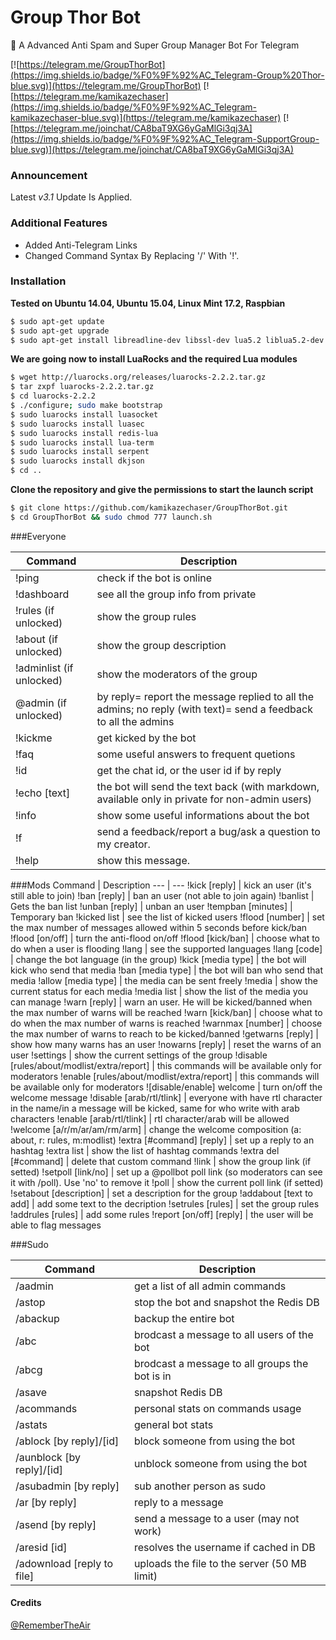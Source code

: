 Group Thor Bot
==============

:large_blue_diamond: A Advanced Anti Spam and Super Group Manager Bot For Telegram

[![https://telegram.me/GroupThorBot](https://img.shields.io/badge/%F0%9F%92%AC_Telegram-Group%20Thor-blue.svg)](https://telegram.me/GroupThorBot)
[![https://telegram.me/kamikazechaser](https://img.shields.io/badge/%F0%9F%92%AC_Telegram-kamikazechaser-blue.svg)](https://telegram.me/kamikazechaser)
[![https://telegram.me/joinchat/CA8baT9XG6yGaMlGi3qj3A](https://img.shields.io/badge/%F0%9F%92%AC_Telegram-SupportGroup-blue.svg)](https://telegram.me/joinchat/CA8baT9XG6yGaMlGi3qj3A)

### Announcement

Latest _v3.1_ Update Is Applied.

### Additional Features 

- Added Anti-Telegram Links
- Changed Command Syntax By Replacing '/' With '!'. 

### Installation

**Tested on Ubuntu 14.04, Ubuntu 15.04, Linux Mint 17.2, Raspbian**

```bash
$ sudo apt-get update
$ sudo apt-get upgrade
$ sudo apt-get install libreadline-dev libssl-dev lua5.2 liblua5.2-dev git make unzip redis-server curl
```

**We are going now to install LuaRocks and the required Lua modules**

```bash
$ wget http://luarocks.org/releases/luarocks-2.2.2.tar.gz
$ tar zxpf luarocks-2.2.2.tar.gz
$ cd luarocks-2.2.2
$ ./configure; sudo make bootstrap
$ sudo luarocks install luasocket
$ sudo luarocks install luasec
$ sudo luarocks install redis-lua
$ sudo luarocks install lua-term
$ sudo luarocks install serpent
$ sudo luarocks install dkjson
$ cd ..
```

**Clone the repository and give the permissions to start the launch script**

```bash
$ git clone https://github.com/kamikazechaser/GroupThorBot.git
$ cd GroupThorBot && sudo chmod 777 launch.sh
```

###Everyone

Command | Description 
--- | ---
!ping | check if the bot is online
!dashboard | see all the group info from private
!rules (if unlocked) | show the group rules
!about (if unlocked) | show the group description
!adminlist (if unlocked) | show the moderators of the group
@admin (if unlocked) | by reply= report the message replied to all the admins; no reply (with text)= send a feedback to all the admins
!kickme | get kicked by the bot
!faq | some useful answers to frequent quetions
!id | get the chat id, or the user id if by reply
!echo [text] | the bot will send the text back (with markdown, available only in private for non-admin users)
!info | show some useful informations about the bot
!f <feedback> | send a feedback/report a bug/ask a question to my creator.
!help | show this message.

###Mods
Command | Description
--- | ---
!kick [reply] | kick an user (it's still able to join)
!ban [reply] | ban an user (not able to join again)
!banlist | Gets the ban list
!unban [reply] | unban an user
!tempban [minutes] | Temporary ban
!kicked list | see the list of kicked users
!flood [number] | set the max number of messages allowed within 5 seconds before kick/ban
!flood [on/off] | turn the anti-flood on/off
!flood [kick/ban] | choose what to do when a user is flooding
!lang | see the supported languages
!lang [code] | change the bot language (in the group)
!kick [media type] | the bot will kick who send that media
!ban [media type] | the bot will ban who send that media
!allow [media type] | the media can be sent freely
!media | show the current status for each media
!media list | show the list of the media you can manage
!warn [reply] | warn an user. He will be kicked/banned when the max number of warns will be reached
!warn [kick/ban] | choose what to do when the max number of warns is reached
!warnmax [number] | choose the max number of warns to reach to be kicked/banned
!getwarns [reply] | show how many warns has an user
!nowarns [reply] | reset the warns of an user
!settings | show the current settings of the group
!disable [rules/about/modlist/extra/report] | this commands will be available only for moderators
!enable [rules/about/modlist/extra/report] | this commands will be available only for moderators
![disable/enable] welcome | turn on/off the welcome message
!disable [arab/rtl/tlink] | everyone with have rtl character in the name/in a message will be kicked, same for who write with arab characters
!enable [arab/rtl/tlink] | rtl character/arab will be allowed
!welcome [a/r/m/ar/am/rm/arm] | change the welcome composition (a: about, r: rules, m:modlist)
!extra [#command] [reply] | set up a reply to an hashtag
!extra list | show the list of hashtag commands
!extra del [#command] | delete that custom command
!link | show the group link (if setted)
!setpoll [link/no] | set up a @pollbot poll link (so moderators can see it with /poll). Use 'no' to remove it
!poll | show the current poll link (if setted)
!setabout [description] | set a description for the group
!addabout [text to add] | add some text to the decription
!setrules [rules] | set the group rules
!addrules [rules] | add some rules
!report [on/off] [reply] | the user will be able to flag messages

###Sudo 

Command | Description 
--- | ---
/aadmin | get a list of all admin commands
/astop | stop the bot and snapshot the Redis DB
/abackup | backup the entire bot
/abc <message> | brodcast a message to all users of the bot
/abcg <message> | brodcast a message to all groups the bot is in
/asave | snapshot Redis DB
/acommands | personal stats on commands usage
/astats | general bot stats
/ablock [by reply]/[id] | block someone from using the bot
/aunblock [by reply]/[id] | unblock someone from using the bot
/asubadmin [by reply] | sub another person as sudo
/ar [by reply] | reply to a message
/asend [by reply] | send a message to a user (may not work)
/aresid [id]| resolves the username if cached in DB
/adownload [reply to file] | uploads the file to the server (50 MB limit)

#### Credits

[@RememberTheAir](https://github.com/RememberTheAir/GroupButler)
